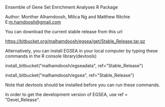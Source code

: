 Ensemble of Gene Set Enrichment Analyses R Package
 
Author: Monther Alhamdoosh, Milica Ng and Matthew Ritchie 
E:m.hamdoosh@gmail.com

You can download the current stable release from this url

https://bitbucket.org/malhamdoosh/egsea/get/Stable_Release.tar.gz

Alternatively, you can install EGSEA in your local computer by typing these commands in the R console
library(devtools)

install_bitbucket("malhamdoosh/egseadata", ref="Stable_Release")

install_bitbucket("malhamdoosh/egsea", ref="Stable_Release")

Note that devtools should be installed before you can run these commands.

In order to get the development version of EGSEA, use ref = "Devel_Release". 